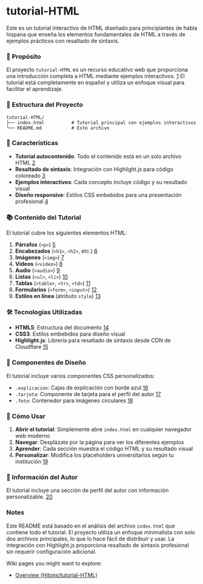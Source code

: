 # tutorial-HTML
Este es un tutorial interactivo de HTML diseñado para principiantes de habla hispana que enseña los elementos fundamentales de HTML a través de ejemplos prácticos con resaltado de sintaxis.

### 🎯 Propósito

El proyecto `tutorial-HTML` es un recurso educativo web que proporciona una introducción completa a HTML mediante ejemplos interactivos. [1](#0-0)  El tutorial está completamente en español y utiliza un enfoque visual para facilitar el aprendizaje.

### 📁 Estructura del Proyecto

```
tutorial-HTML/
├── index.html          # Tutorial principal con ejemplos interactivos
└── README.md           # Este archivo
```

### 🚀 Características

- **Tutorial autocontenido**: Todo el contenido está en un solo archivo HTML [2](#0-1) 
- **Resaltado de sintaxis**: Integración con Highlight.js para código coloreado [3](#0-2) 
- **Ejemplos interactivos**: Cada concepto incluye código y su resultado visual
- **Diseño responsive**: Estilos CSS embebidos para una presentación profesional [4](#0-3) 

### 📚 Contenido del Tutorial

El tutorial cubre los siguientes elementos HTML:

1. **Párrafos** (`<p>`) [5](#0-4) 
2. **Encabezados** (`<h1>`, `<h2>`, etc.) [6](#0-5) 
3. **Imágenes** (`<img>`) [7](#0-6) 
4. **Videos** (`<video>`) [8](#0-7) 
5. **Audio** (`<audio>`) [9](#0-8) 
6. **Listas** (`<ul>`, `<li>`) [10](#0-9) 
7. **Tablas** (`<table>`, `<tr>`, `<td>`) [11](#0-10) 
8. **Formularios** (`<form>`, `<input>`) [12](#0-11) 
9. **Estilos en línea** (atributo `style`) [13](#0-12) 

### 🛠️ Tecnologías Utilizadas

- **HTML5**: Estructura del documento [14](#0-13) 
- **CSS3**: Estilos embebidos para diseño visual
- **Highlight.js**: Librería para resaltado de sintaxis desde CDN de Cloudflare [15](#0-14) 

### 🎨 Componentes de Diseño

El tutorial incluye varios componentes CSS personalizados:

- `.explicacion`: Cajas de explicación con borde azul [16](#0-15) 
- `.tarjeta`: Componente de tarjeta para el perfil del autor [17](#0-16) 
- `.foto`: Contenedor para imágenes circulares [18](#0-17) 

### 🚀 Cómo Usar

1. **Abrir el tutorial**: Simplemente abre `index.html` en cualquier navegador web moderno
2. **Navegar**: Desplázate por la página para ver los diferentes ejemplos
3. **Aprender**: Cada sección muestra el código HTML y su resultado visual
4. **Personalizar**: Modifica los placeholders universitarios según tu institución [19](#0-18) 

### 👤 Información del Autor

El tutorial incluye una sección de perfil del autor con información personalizable. [20](#0-19) 

### Notes

Este README está basado en el análisis del archivo `index.html` que contiene todo el tutorial. El proyecto utiliza un enfoque minimalista con solo dos archivos principales, lo que lo hace fácil de distribuir y usar. La integración con Highlight.js proporciona resaltado de sintaxis profesional sin requerir configuración adicional.

Wiki pages you might want to explore:
- [Overview (Hitons/tutorial-HTML)](/wiki/Hitons/tutorial-HTML#1)
